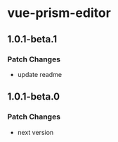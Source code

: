 # vue-prism-editor

## 1.0.1-beta.1

### Patch Changes

- update readme

## 1.0.1-beta.0

### Patch Changes

- next version
